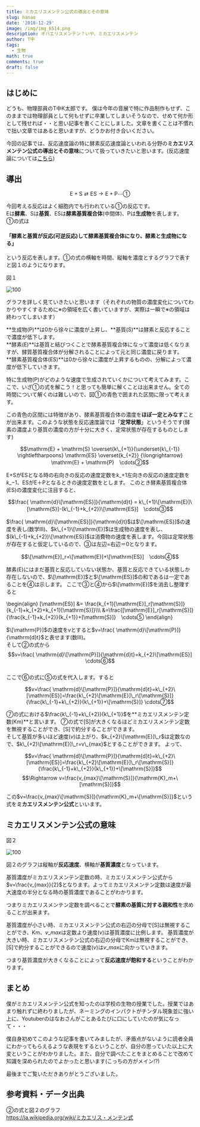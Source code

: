 ```yaml
---
title: ミカエリスメンテン公式の導出とその意味
slug: hanao
date: '2018-12-29'
image: /img/img_6514.png
description: オハエリスメンテン？いや、ミカエリスメンテン
author: T中
tags:
  - 生物
math: true
comments: true
draft: false
---
```


## はじめに

どうも、物理部員のT中K太郎です。
僕は今年の音展で特に作品制作もせず、このままでは物理部員として何もせずに卒業してしまいそうなので、せめて何か形として残せれば・・と思い記事を書くことにしました。文章を書くことは不慣れで拙い文章ではあると思いますが、どうかお付き合いください。

今回の記事では、反応速度論の特に酵素反応速度論といわれる分野の**ミカエリスメンテン公式の導出とその意味**について扱っていきたいと思います。(反応速度論については[こちら](/img/sokudo.pdf))

## 導出

$$\mathrm{E}+\mathrm{S} \rightleftarrows \mathrm{E}\mathrm{S} \rightarrow \mathrm{E}+\mathrm{P}　\cdots①$$

今回考える反応はよく細胞内でも行われている①の反応です。  
Eは**酵素**、Sは**基質**、ESは**酵素基質複合体**(中間体)、Pは**生成物**を表します。  
①の式は
#### 「酵素と基質が反応(可逆反応)して酵素基質複合体になり、酵素と生成物になる」
という反応を表します。①の式の横軸を時間、縦軸を濃度とするグラフで表すと図１のようになります。

図１

![](/img/36378.jpg "100")

グラフを詳しく見ていきたいと思います（それぞれの物質の濃度変化についてわかりやすくするために※の領域を広く書いていますが、実際は一瞬で※の領域は終わってしまいます）  

**生成物(P)**は0から徐々に濃度が上昇し、**基質(S)**は酵素と反応することで濃度が低下します。  
**酵素(E)**は基質と結びつくことで酵素基質複合体になって濃度は低くなりますが、酵質基質複合体が分解されることによって元と同じ濃度に戻ります。  
**酵素基質複合体(ES)**は0から徐々に濃度が上昇するものの、分解によって濃度が低下していきます。



特に生成物(P)がどのような速度で生成されていくかについて考えてみます。ここで、いざ①の式を解こう！と思っても簡単に解くことは出来ません。全ての時間について解くのは難しいので、図①の青色で囲まれた区間に限って考えます。

この青色の区間には特徴があり、酵素基質複合体の濃度を**ほぼ一定とみなす**ことが出来ます。このような状態を反応速度論では「**定常状態**」というそうです(酵素の濃度より基質の濃度の方が十分に大きく、定常状態が存在するものとします)

$$\mathrm{E} + \mathrm{S} \overset{k\_{+1}}{\underset{k\_{-1}} \rightleftharpoons} \mathrm{ES}  \overset{k_{+2}} {\longrightarrow} \mathrm{E} + \mathrm{P}　\cdots②$$

E+SがESとなる時の右向きの反応の速度定数を$k\_{+1}$左向きの反応の速度定数を$k\_{-1}$、ESが$\mathrm{E}＋\mathrm{P}$となるときの速度定数をとします。
このとき酵素基質複合体(ES)の濃度変化に注目すると、

$$\frac{ \mathrm{d}\[\mathrm{ES}]}{\mathrm{d}t} = k\_{+1}\[\mathrm{E}]\[\mathrm{S}]-(k\_{-1}+k_{+2})\[\mathrm{ES}]　\cdots③$$

$\frac{ \mathrm{d}\[\mathrm{ES}]}{\mathrm{d}t}$は$\[\mathrm{ES}]$の速度を表し(数学Ⅲ)、$k\_{+1}\[\mathrm{E}]$は生成物の速度を表し、$(k\_{-1}+k_{+2})\[\mathrm{ES}]$は消費物の速度を表します。今回は定常状態が存在すると仮定しているので、③は左辺=右辺＝0となります。

$$\[\mathrm{E}]_r=\[\mathrm{E}]+\[\mathrm{ES}]　\cdots④$$

酵素($\mathrm{E}$)にはまだ基質と反応していない状態か、基質と反応できている状態しか存在しないので、$\[\mathrm{E}]$と$\[\mathrm{ES}]$の和であるは一定であることを④は示します。
ここで③と④から$\[\mathrm{E}]$を消去し整理すると

\begin{align}
\[\mathrm{ES}] &= \frac{k_{+1}\[\mathrm{E}]\_r\[\mathrm{S}]} {k\_{-1}+k\_{+2}+k\_{+1}\[\mathrm{S}]}\\\\\\
&=\frac{\[\mathrm{E}]\_r\[\mathrm{S}]} {\frac{k\_{-1}+k\_{+2}}{k\_{+1}}+\[\mathrm{S}]}　\cdots⑤
\end{align}

$\[\mathrm{P}]$の速度を$v$とすると$v=\frac{ \mathrm{d}\[\mathrm{P}]}{\mathrm{d}t}$と表せます(数Ⅲ)。\
そして②の式から$$v=\frac{ \mathrm{d}\[\mathrm{P}]}{\mathrm{d}t}=k_{+2}\[\mathrm{ES}]  \cdots⑥$$\
ここで⑥の式に⑤の式を代入します。すると

$$v=\frac{ \mathrm{d}\[\mathrm{P}]}{\mathrm{d}t}=k\_{+2}\[\mathrm{ES}]=\frac{k\_{+2}\[\mathrm{E}]\_r\[\mathrm{S}]} {\frac{k\_{-1}+k\_{+2}}{k\_{+1}}+\[\mathrm{S}]}  \cdots⑦$$

⑦の式における$\frac{k\_{-1}+k\_{+2}}{k\_{+1}}$を**ミカエリスメンテン定数(Km)**と言います。
⑦の式で\[S]が大きくなるほどミカエリスメンテン定数を無視することができ、\[S]で約分することができます。\
そして基質が多いほど速度($v$)は上がり、$k_{+2}\[\mathrm{E}]\_r$は定数なので、$k\_{+2}\[\mathrm{E}]\_r=v\_{max}$とすることができます。
よって、

$$v=\frac{ \mathrm{d}\[\mathrm{P}]}{\mathrm{d}t}=k\_{+2}\[\mathrm{ES}]=\frac{k\_{+2}\[\mathrm{E}]\_r\[\mathrm{S}]} {\frac{k\_{-1}+k\_{+2}}{k\_{+1}}+\[\mathrm{S}]}$$
$$\Rightarrow v=\frac{v_{max}\[\mathrm{S}]}{\mathrm{K}_m+\[\mathrm{S}]}$$

この$v=\frac{v_{max}\[\mathrm{S}]}{\mathrm{K}_m+\[\mathrm{S}]}$という式を**ミカエリスメンテン公式**といいます。

## ミカエリスメンテン公式の意味

図２

![](/img/400px-s-vplot.gif "100")

図２のグラフは縦軸が**反応速度**、横軸が**基質濃度**となっています。

基質濃度がミカエリスメンテン定数の時、ミカエリスメンテン公式から$v=\frac{v_{max}}{2}$となります。よってミカエリスメンテン定数は速度が最大速度の半分となる時の基質濃度であることがわかります。

つまりミカエリスメンテン定数を調べることで**酵素の基質に対する親和性**を求めることが出来ます。

基質濃度が小さい時、ミカエリスメンテン公式の右辺の分母で\[S]は無視することができ、$\mathrm{Km}$、$v\_{max}$は定数より速度($v$)は基質濃度に比例します。
基質濃度が大きい時、ミカエリスメンテン公式の右辺の分母で$\mathrm{Km}$は無視することができ、\[S]で約分することができるので速度($v$)は$v\_{max}$に向かっていきます。  

つまり基質濃度が大きくなることによって**反応速度が飽和する**ということがわかります。

## まとめ

僕がミカエリスメンテン公式を知ったのは学校の生物の授業でした。授業ではあまり触れずに終わりましたが、ネーミングのインパクトがチンダル現象並に強い上に、Youtuberのはなおさんがことあるたびに口にしていたのが気になって・・・

僕自身初めてこのような記事を書いてみましたが、矛盾点がないように読者全員にわかってもらえるような表現をするということが、自分の思っていた以上に大変ということがわかりました。また、自分で調べたことをまとめることで改めて知識を深められたのでよかったと思います(こっちの方がメイン!?)

最後までご覧いただきありがとうございました。

## 参考資料・データ出典

②の式と図２のグラフ\
https://ja.wikipedia.org/wiki/ミカエリス・メンテン式
